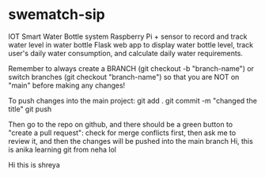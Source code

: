 # swematch-sip

IOT Smart Water Bottle system
Raspberry Pi + sensor to record and track water level in water bottle
Flask web app to display water bottle level, track user's daily water consumption, and calculate daily water requirements.

Remember to always create a BRANCH (git checkout -b "branch-name") or switch branches (git checkout "branch-name") so that you are NOT on "main" before making any changes!

To push changes into the main project:
git add .
git commit -m "changed the title"
git push

Then go to the repo on github, and there should be a green button to "create a pull request":
check for merge conflicts first, then ask me to review it, and then the changes will be pushed into the main branch
Hi, this is anika learning git from neha lol

Hi this is shreya
